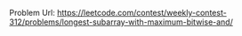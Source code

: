 Problem Url: https://leetcode.com/contest/weekly-contest-312/problems/longest-subarray-with-maximum-bitwise-and/